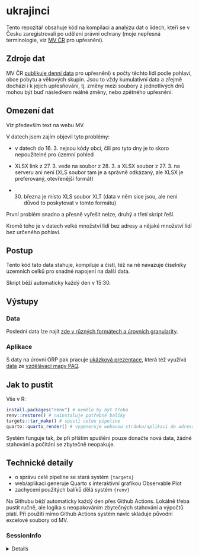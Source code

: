 
<!-- README.md is generated from README.Rmd. Please edit that file -->

# ukrajinci

<!-- badges: start -->
<!-- badges: end -->

Tento repozitář obsahuje kód na kompilaci a analýzu dat o lidech, kteří
se v Česku zaregistrovali po udělení právní ochrany (moje nepřesná
terminologie, viz [MV
ČR](https://www.mvcr.cz/clanek/statistika-v-souvislosti-s-valkou-na-ukrajine-archiv.aspx)
pro upřesnění).

## Zdroje dat

MV ČR [publikuje denní
data](https://www.mvcr.cz/clanek/statistika-v-souvislosti-s-valkou-na-ukrajine-archiv.aspx)
pro upřesnění) s počty těchto lidí podle pohlaví, obce pobytu a věkových
skupin. Jsou to vždy kumulativní data a zřejmě dochází i k jejich
upřesňování, tj. změny mezi soubory z jednotlivých dnů mohou být buď
následkem reálné změny, nebo zpětného upřesnění.

## Omezení dat

Viz především text na webu MV.

V datech jsem zajím objevil tyto problémy:

-   v datech do 16. 3. nejsou kódy obcí, čili pro tyto dny je to skoro
    nepoužitelné pro územní pohled

-   XLSX link z 27. 3. vede na soubor z 28. 3. a XLSX soubor z 27. 3. na
    serveru ani není (XLS soubor tam je a správně odkázaný, ale XLSX je
    preferovaný, otevřenější formát)

-   30. března je místo XLS soubor XLT (data v něm sice jsou, ale není
        důvod to poskytovat v tomto formátu)

První problém snadno a přesně vyřešit nelze, druhý a třetí skript řeší.

Kromě toho je v datech velké množství lidí bez adresy a nějaké množství
lidí bez určeného pohlaví.

## Postup

Tento kód tato data stahuje, kompiluje a čistí, též na ně navazuje
číselníky územních celků pro snadné napojení na další data.

Skript běží automaticky každý den v 15:30.

## Výstupy

### Data

Poslední data lze najít [zde v různých formátech a úrovních
granularity](https://github.com/petrbouchal/ukrajinci/tree/targets-runs/data-export).

### Aplikace

S daty na úrovni ORP pak pracuje [ukázková
prezentace](https://petrbouchal.xyz/ukrajinci/), která též využívá
[data](https://www.mapavzdelavani.cz/downloads/paq_dataset_indexy.xlsx)
ze [vzdělávací mapy PAQ](mapavzdelavani.cz/).

## Jak to pustit

Vše v R:

``` r
install.packages("renv") # nemělo by být třeba
renv::restore() # nainstaluje potřebné balíky
targets::tar_make() # spustí celou pipeline
quarto::quarto_render() # vygeneruje webovou stránku/aplikaci do adresáře "docs"
```

Systém funguje tak, že při příštím spuštění pouze donačte nová data,
žádné stahování a počítání se zbytečně neopakuje.

## Technické detaily

-   o správu celé pipeline se stará systém `{targets}`
-   web/aplikaci generuje Quarto s interaktivní grafikou Observable Plot
-   zachycení použitých balíků dělá systém `{renv}`

Na Githubu běží automaticky každý den přes Github Actions. Lokálně třeba
pustit ručně, ale logika s neopakováním zbytečných stahování a výpočtů
platí. Při použití mimo Github Actions systém navíc skladuje původní
excelové soubory od MV.

### SessionInfo

<details>

``` r
source("_targets_packages.R")
#> 
#> Attaching package: 'shinyWidgets'
#> The following object is masked from 'package:bs4Dash':
#> 
#>     progressBar
sessionInfo()
#> R version 4.1.2 (2021-11-01)
#> Platform: aarch64-apple-darwin20 (64-bit)
#> Running under: macOS Monterey 12.4
#> 
#> Matrix products: default
#> LAPACK: /Library/Frameworks/R.framework/Versions/4.1-arm64/Resources/lib/libRlapack.dylib
#> 
#> locale:
#> [1] en_US.UTF-8/en_US.UTF-8/en_US.UTF-8/C/en_US.UTF-8/en_US.UTF-8
#> 
#> attached base packages:
#> [1] stats     graphics  grDevices datasets  utils     methods   base     
#> 
#> other attached packages:
#>  [1] writexl_1.4.0      visNetwork_2.1.0   tibble_3.1.6       shinyWidgets_0.6.4 shinybusy_0.3.0    shiny_1.7.1       
#>  [7] rvest_1.0.2        rstudioapi_0.13    readxl_1.4.0       readr_2.1.2        purrr_0.3.4        pingr_2.0.1       
#> [13] markdown_1.1       lubridate_1.8.0    gt_0.4.0           future_1.24.0      forcats_0.5.1      czso_0.3.9        
#> [19] curl_4.3.2         clustermq_0.8.95.3 bs4Dash_2.1.0      arrow_7.0.0        stringr_1.4.0      tidyr_1.2.0       
#> [25] dplyr_1.0.8        targets_0.12.0    
#> 
#> loaded via a namespace (and not attached):
#>   [1] backports_1.4.1    systemfonts_1.0.4  igraph_1.2.11      lazyeval_0.2.2     sp_1.4-7           jqr_1.2.3         
#>   [7] listenv_0.8.0      usethis_2.1.5      ggplot2_3.3.5      digest_0.6.29      htmltools_0.5.2    fansi_1.0.3       
#>  [13] magrittr_2.0.3     memoise_2.0.1      base64url_1.4      geojsonsf_2.0.2    gert_1.6.0         config_0.3.1      
#>  [19] tzdb_0.3.0         credentials_1.3.2  globals_0.14.0     RCzechia_1.9.1     extrafont_0.17     vroom_1.5.7       
#>  [25] extrafontdb_1.0    askpass_1.1        colorspace_2.0-3   blob_1.2.2         gitcreds_0.1.1     xfun_0.30         
#>  [31] callr_3.7.0        crayon_1.5.1       jsonlite_1.8.0     glue_1.6.2         gtable_0.3.0       V8_4.1.0          
#>  [37] Rttf2pt1_1.3.10    scales_1.2.0       quarto_1.1         DBI_1.1.2          Rcpp_1.0.8.3       xtable_1.8-4      
#>  [43] units_0.8-0        foreign_0.8-81     bit_4.0.4          proxy_0.4-26       htmlwidgets_1.5.4  httr_1.4.2        
#>  [49] ellipsis_0.3.2     pkgconfig_2.0.3    sass_0.4.0         utf8_1.2.2         janitor_2.1.0      crul_1.2.0        
#>  [55] tidyselect_1.1.2   rlang_1.0.2        later_1.3.0        munsell_0.5.0      cellranger_1.1.0   tools_4.1.2       
#>  [61] cachem_1.0.6       cli_3.2.0          generics_0.1.2     RSQLite_2.2.13     evaluate_0.15      fastmap_1.1.0     
#>  [67] yaml_2.3.5         sys_3.4            processx_3.5.2     knitr_1.38         bit64_4.0.5        fs_1.5.2          
#>  [73] gh_1.3.0           whisker_0.4        mime_0.12          xml2_1.3.3         compiler_4.1.2     e1071_1.7-9       
#>  [79] bslib_0.3.1        stringi_1.7.6      ps_1.6.0           gdtools_0.2.4      hrbrthemes_0.8.0   rgeos_0.5-9       
#>  [85] lattice_0.20-45    classInt_0.4-3     vctrs_0.4.1        CzechData_0.6.0    pillar_1.7.0       lifecycle_1.0.1   
#>  [91] jquerylib_0.1.4    data.table_1.14.2  geojsonio_0.9.4    maptools_1.1-4     raster_3.5-15      httpuv_1.6.5      
#>  [97] R6_2.5.1           promises_1.2.0.1   renv_0.15.4        KernSmooth_2.23-20 parallelly_1.30.0  codetools_0.2-18  
#> [103] assertthat_0.2.1   openssl_2.0.0      rprojroot_2.0.3    withr_2.5.0        httpcode_0.3.0     parallel_4.1.2    
#> [109] hms_1.1.1          geojson_0.3.4      terra_1.5-21       grid_4.1.2         class_7.3-19       rmarkdown_2.13    
#> [115] snakecase_0.11.0   ptrr_0.2.1         sf_1.0-7
```

</details>
